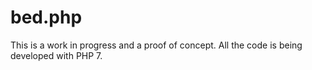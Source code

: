 # bed.php
This is a work in progress and a proof of concept. All the code is being developed with PHP 7.
